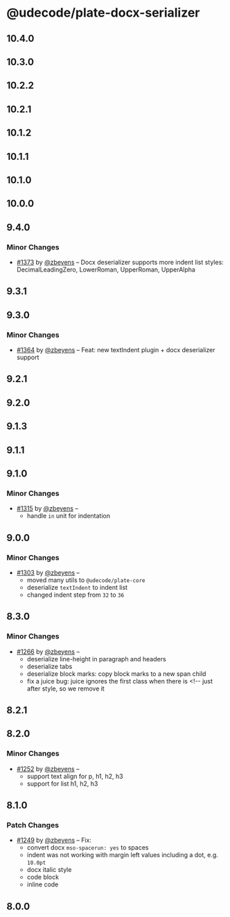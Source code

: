 # @udecode/plate-docx-serializer

## 10.4.0

## 10.3.0

## 10.2.2

## 10.2.1

## 10.1.2

## 10.1.1

## 10.1.0

## 10.0.0

## 9.4.0

### Minor Changes

- [#1373](https://github.com/udecode/plate/pull/1373) by [@zbeyens](https://github.com/zbeyens) – Docx deserializer supports more indent list styles: DecimalLeadingZero, LowerRoman, UpperRoman, UpperAlpha

## 9.3.1

## 9.3.0

### Minor Changes

- [#1364](https://github.com/udecode/plate/pull/1364) by [@zbeyens](https://github.com/zbeyens) – Feat: new textIndent plugin + docx deserializer support

## 9.2.1

## 9.2.0

## 9.1.3

## 9.1.1

## 9.1.0

### Minor Changes

- [#1315](https://github.com/udecode/plate/pull/1315) by [@zbeyens](https://github.com/zbeyens) –
  - handle `in` unit for indentation

## 9.0.0

### Minor Changes

- [#1303](https://github.com/udecode/plate/pull/1303) by [@zbeyens](https://github.com/zbeyens) –
  - moved many utils to `@udecode/plate-core`
  - deserialize `textIndent` to indent list
  - changed indent step from `32` to `36`

## 8.3.0

### Minor Changes

- [#1266](https://github.com/udecode/plate/pull/1266) by [@zbeyens](https://github.com/zbeyens) –
  - deserialize line-height in paragraph and headers
  - deserialize tabs
  - deserialize block marks: copy block marks to a new span child
  - fix a juice bug: juice ignores the first class when there is <!-- just after style, so we remove it

## 8.2.1

## 8.2.0

### Minor Changes

- [#1252](https://github.com/udecode/plate/pull/1252) by [@zbeyens](https://github.com/zbeyens) –
  - support text align for p, h1, h2, h3
  - support for list h1, h2, h3

## 8.1.0

### Patch Changes

- [#1249](https://github.com/udecode/plate/pull/1249) by [@zbeyens](https://github.com/zbeyens) – Fix:
  - convert docx `mso-spacerun: yes` to spaces
  - indent was not working with margin left values including a dot, e.g. `10.0pt`
  - docx italic style
  - code block
  - inline code

## 8.0.0
